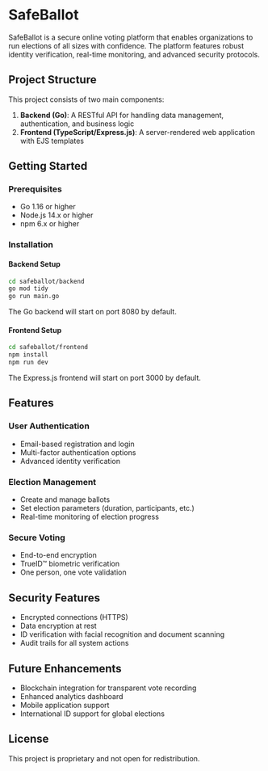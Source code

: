 # SafeBallot

SafeBallot is a secure online voting platform that enables organizations to run elections of all sizes with confidence. The platform features robust identity verification, real-time monitoring, and advanced security protocols.

## Project Structure

This project consists of two main components:

1. **Backend (Go)**: A RESTful API for handling data management, authentication, and business logic
2. **Frontend (TypeScript/Express.js)**: A server-rendered web application with EJS templates

## Getting Started

### Prerequisites

- Go 1.16 or higher
- Node.js 14.x or higher
- npm 6.x or higher

### Installation

#### Backend Setup

```bash
cd safeballot/backend
go mod tidy
go run main.go
```

The Go backend will start on port 8080 by default.

#### Frontend Setup

```bash
cd safeballot/frontend
npm install
npm run dev
```

The Express.js frontend will start on port 3000 by default.

## Features

### User Authentication

- Email-based registration and login
- Multi-factor authentication options
- Advanced identity verification

### Election Management

- Create and manage ballots
- Set election parameters (duration, participants, etc.)
- Real-time monitoring of election progress

### Secure Voting

- End-to-end encryption
- TrueID™ biometric verification
- One person, one vote validation

## Security Features

- Encrypted connections (HTTPS)
- Data encryption at rest
- ID verification with facial recognition and document scanning
- Audit trails for all system actions

## Future Enhancements

- Blockchain integration for transparent vote recording
- Enhanced analytics dashboard
- Mobile application support
- International ID support for global elections

## License

This project is proprietary and not open for redistribution.
